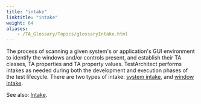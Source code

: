 ```yaml
--- 
title: "intake"
linktitle: "intake"
weight: 64
aliases: 
    - /TA_Glossary/Topics/glossaryIntake.html
---
```


The process of scanning a given system's or application's GUI environment to identify the windows and/or controls present, and establish their TA classes, TA properties and TA property values. TestArchitect performs intakes as needed during both the development and execution phases of the test lifecycle. There are two types of intake: [system intake](/TA_Glossary/Topics/glossarySystemIntake.html), and [window intake](/TA_Glossary/Topics/glossaryWindowIntake.html).

See also: [Intake](/TA_Help/Topics/Interface_def_intake.html).

